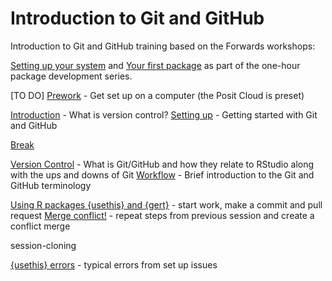 
<!-- README.md is generated from README.Rmd. Please edit that file -->

# Introduction to Git and GitHub

<!-- badges: start -->
<!-- badges: end -->

Introduction to Git and GitHub training based on the Forwards workshops:

[Setting up your system](http://bit.ly/pkg-dev-2) and [Your first
package](http://bit.ly/pkg-dev-3) as part of the one-hour package
development series.

\[TO DO\]
[Prework](https://nhs-r-community.github.io/intro-git-github/session-prework.html#/title-slide) -
Get set up on a computer (the Posit Cloud is preset)

[Introduction](https://nhs-r-community.github.io/intro-git-github/session-intro.html#/title-slide) -
What is version control? [Setting
up](https://nhs-r-community.github.io/intro-git-github/session-setup.html#/title-slide) -
Getting started with Git and GitHub

[Break](https://nhs-r-community.github.io/intro-git-github/session-break-slide.html#/title-slide)

[Version
Control](https://nhs-r-community.github.io/intro-git-github/session-version-control.html#/title-slide) -
What is Git/GitHub and how they relate to RStudio along with the ups and
downs of Git
[Workflow](https://nhs-r-community.github.io/intro-git-github/session-version-workflow.html#/title-slide) -
Brief introduction to the Git and GitHub terminology

[Using R packages {usethis} and
{gert}](https://nhs-r-community.github.io/intro-git-github/session-usethis-gert.html#/title-slide) -
start work, make a commit and pull request [Merge
conflict!](https://nhs-r-community.github.io/intro-git-github/session-conflict.html#/title-slide) -
repeat steps from previous session and create a conflict merge

session-cloning

[{usethis}
errors](https://nhs-r-community.github.io/intro-git-github/session-usethis-errors.html#/title-slide) -
typical errors from set up issues
